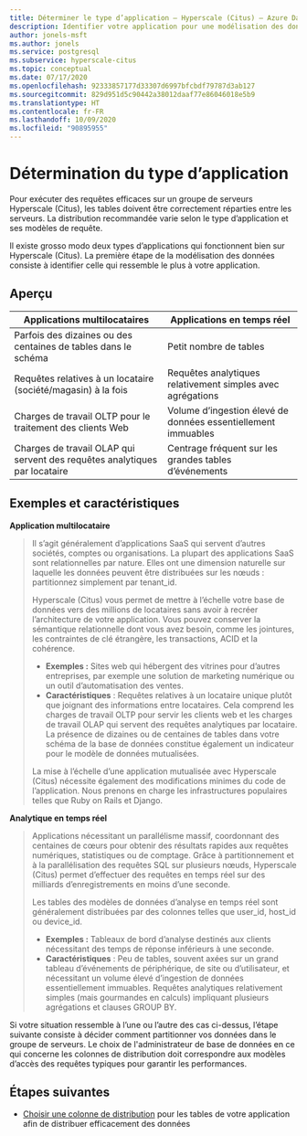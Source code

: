 ```yaml
---
title: Déterminer le type d’application – Hyperscale (Citus) – Azure Database pour PostgreSQL
description: Identifier votre application pour une modélisation des données distribuée efficace
author: jonels-msft
ms.author: jonels
ms.service: postgresql
ms.subservice: hyperscale-citus
ms.topic: conceptual
ms.date: 07/17/2020
ms.openlocfilehash: 92333857177d33307d6997bfcbdf79787d3ab127
ms.sourcegitcommit: 829d951d5c90442a38012daaf77e86046018e5b9
ms.translationtype: HT
ms.contentlocale: fr-FR
ms.lasthandoff: 10/09/2020
ms.locfileid: "90895955"
---
```

# <a name="determining-application-type"></a>Détermination du type d’application

Pour exécuter des requêtes efficaces sur un groupe de serveurs Hyperscale (Citus), les tables doivent être correctement réparties entre les serveurs. La distribution recommandée varie selon le type d’application et ses modèles de requête.

Il existe grosso modo deux types d’applications qui fonctionnent bien sur Hyperscale (Citus). La première étape de la modélisation des données consiste à identifier celle qui ressemble le plus à votre application.

## <a name="at-a-glance"></a>Aperçu

| Applications multilocataires                                 | Applications en temps réel                                |
|-----------------------------------------------------------|-------------------------------------------------------|
| Parfois des dizaines ou des centaines de tables dans le schéma          | Petit nombre de tables                                |
| Requêtes relatives à un locataire (société/magasin) à la fois | Requêtes analytiques relativement simples avec agrégations |
| Charges de travail OLTP pour le traitement des clients Web                    | Volume d’ingestion élevé de données essentiellement immuables           |
| Charges de travail OLAP qui servent des requêtes analytiques par locataire   | Centrage fréquent sur les grandes tables d’événements            |

## <a name="examples-and-characteristics"></a>Exemples et caractéristiques

**Application multilocataire**

> Il s’agit généralement d’applications SaaS qui servent d’autres sociétés, comptes ou organisations. La plupart des applications SaaS sont relationnelles par nature. Elles ont une dimension naturelle sur laquelle les données peuvent être distribuées sur les nœuds : partitionnez simplement par tenant\_id.
>
> Hyperscale (Citus) vous permet de mettre à l’échelle votre base de données vers des millions de locataires sans avoir à recréer l’architecture de votre application. Vous pouvez conserver la sémantique relationnelle dont vous avez besoin, comme les jointures, les contraintes de clé étrangère, les transactions, ACID et la cohérence.
>
> -   **Exemples :** Sites web qui hébergent des vitrines pour d’autres entreprises, par exemple une solution de marketing numérique ou un outil d’automatisation des ventes.
> -   **Caractéristiques** : Requêtes relatives à un locataire unique plutôt que joignant des informations entre locataires. Cela comprend les charges de travail OLTP pour servir les clients web et les charges de travail OLAP qui servent des requêtes analytiques par locataire. La présence de dizaines ou de centaines de tables dans votre schéma de la base de données constitue également un indicateur pour le modèle de données mutualisées.
>
> La mise à l’échelle d’une application mutualisée avec Hyperscale (Citus) nécessite également des modifications minimes du code de l’application. Nous prenons en charge les infrastructures populaires telles que Ruby on Rails et Django.

**Analytique en temps réel**

> Applications nécessitant un parallélisme massif, coordonnant des centaines de cœurs pour obtenir des résultats rapides aux requêtes numériques, statistiques ou de comptage.  Grâce à partitionnement et à la parallélisation des requêtes SQL sur plusieurs nœuds, Hyperscale (Citus) permet d’effectuer des requêtes en temps réel sur des milliards d’enregistrements en moins d’une seconde.
>
> Les tables des modèles de données d’analyse en temps réel sont généralement distribuées par des colonnes telles que user\_id, host\_id ou device\_id.
>
> -   **Exemples :** Tableaux de bord d’analyse destinés aux clients nécessitant des temps de réponse inférieurs à une seconde.
> -   **Caractéristiques** : Peu de tables, souvent axées sur un grand tableau d’événements de périphérique, de site ou d’utilisateur, et nécessitant un volume élevé d’ingestion de données essentiellement immuables. Requêtes analytiques relativement simples (mais gourmandes en calculs) impliquant plusieurs agrégations et clauses GROUP BY.

Si votre situation ressemble à l’une ou l’autre des cas ci-dessus, l’étape suivante consiste à décider comment partitionner vos données dans le groupe de serveurs. Le choix de l\'administrateur de base de données en ce qui concerne les colonnes de distribution doit correspondre aux modèles d’accès des requêtes typiques pour garantir les performances.

## <a name="next-steps"></a>Étapes suivantes

* [Choisir une colonne de distribution](concepts-hyperscale-choose-distribution-column.md) pour les tables de votre application afin de distribuer efficacement des données
